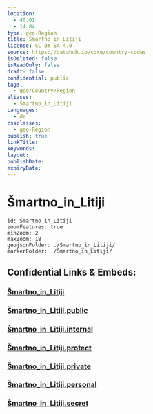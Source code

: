 ```yaml
---
location:
  - 46.01
  - 14.84
type: geo-Region
title: Šmartno_in_Litiji
license: CC BY-SA 4.0
source: https://datahub.io/core/country-codes
isDeleted: false
isReadOnly: false
draft: false
confidential: public
tags:
  - geo/Country/Region
aliases:
  - Šmartno_in_Litiji
Languages:
  - de
cssclasses:
  - geo-Region
publish: true
linkTitle:
keywords:
layout:
publishDate:
expiryDate:
---
```


# Šmartno_in_Litiji

```leaflet
id: Šmartno_in_Litiji
zoomFeatures: true 
minZoom: 2 
maxZoom: 18
geojsonFolder: ./Šmartno_in_Litiji/
markerFolder: ./Šmartno_in_Litiji/
```


## Confidential Links & Embeds: 

### [Šmartno_in_Litiji](/_Standards/Earth/Continent/Europe/Europe~Central/Slovenia/Regions~Slovenia/Osrednje_slovenska/counties~Osrednjeslovenska/Šmartno_in_Litiji.md) 

### [Šmartno_in_Litiji.public](/_public/Earth/Continent/Europe/Europe~Central/Slovenia/Regions~Slovenia/Osrednje_slovenska/counties~Osrednjeslovenska/Šmartno_in_Litiji.public.md) 

### [Šmartno_in_Litiji.internal](/_internal/Earth/Continent/Europe/Europe~Central/Slovenia/Regions~Slovenia/Osrednje_slovenska/counties~Osrednjeslovenska/Šmartno_in_Litiji.internal.md) 

### [Šmartno_in_Litiji.protect](/_protect/Earth/Continent/Europe/Europe~Central/Slovenia/Regions~Slovenia/Osrednje_slovenska/counties~Osrednjeslovenska/Šmartno_in_Litiji.protect.md) 

### [Šmartno_in_Litiji.private](/_private/Earth/Continent/Europe/Europe~Central/Slovenia/Regions~Slovenia/Osrednje_slovenska/counties~Osrednjeslovenska/Šmartno_in_Litiji.private.md) 

### [Šmartno_in_Litiji.personal](/_personal/Earth/Continent/Europe/Europe~Central/Slovenia/Regions~Slovenia/Osrednje_slovenska/counties~Osrednjeslovenska/Šmartno_in_Litiji.personal.md) 

### [Šmartno_in_Litiji.secret](/_secret/Earth/Continent/Europe/Europe~Central/Slovenia/Regions~Slovenia/Osrednje_slovenska/counties~Osrednjeslovenska/Šmartno_in_Litiji.secret.md)

